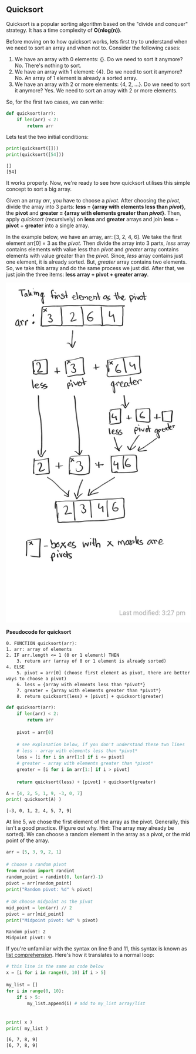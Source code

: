 
## Quicksort
Quicksort is a popular sorting algorithm based on the "divide and conquer" strategy. It has a time complexity of **O(nlog(n))**.

Before moving on to how quicksort works, lets first try to understand when we need to sort an array and when not to. Consider the following cases: 
1. We have an array with 0 elements: {}. Do we need to sort it anymore? No. There's nothing to sort.
2. We have an array with 1 element: {4}. Do we need to sort it anymore? No. An array of 1 element is already a sorted array.
3. We have an array with 2 or more elements: {4, 2, ...}. Do we need to sort it anymore? Yes. We need to sort an array with 2 or more elements.

So, for the first two cases, we can write:


```python
def quicksort(arr):
    if len(arr) < 2:
        return arr
```

Lets test the two initial conditions:


```python
print(quicksort([]))
print(quicksort([54]))
```

    []
    [54]


It works properly. Now, we're ready to see how quicksort utilises this simple concept to sort a big array.

Given an array *arr*, you have to choose a *pivot*. After choosing the *pivot*, divide the array into 3 parts: **less = {array with elements less than *pivot*}**, the **pivot** and **greater = {array with elements greater than *pivot*}**. Then, apply *quicksort* (recursively) on **less** and **greater** arrays and join **less** + **pivot** + **greater** into a single array.

In the example below, we have an array, arr: [3, 2, 4, 6]. We take the first element arr[0] = 3 as the *pivot*. Then divide the array into 3 parts, *less* array contains elements with value less than *pivot* and *greater* array contains elements with value greater than the *pivot*. Since, *less* array contains just one element, it is already sorted. But, *greater* array contains two elements. So, we take this array and do the same process we just did. After that, we just join the three items: **less array + pivot + greater array**.

![Quicksort](../media/quicksort.jpg)

**Pseudocode for quicksort**
```
0. FUNCTION quicksort(arr):
1. arr: array of elements
2. IF arr.length <= 1 (0 or 1 element) THEN
    3. return arr (array of 0 or 1 element is already sorted)
4. ELSE
    5. pivot = arr[0] (choose first element as pivot, there are better ways to choose a pivot)
    6. less = {array with elements less than *pivot*}
    7. greater = {array with elements greater than *pivot*}
    8. return quicksort(less) + [pivot] + quicksort(greater)
```


```python
def quicksort(arr):
    if len(arr) < 2:
        return arr
    
    pivot = arr[0]
    
    # see explanation below, if you don't understand these two lines
    # less - array with elements less than *pivot*
    less = [i for i in arr[1:] if i <= pivot] 
    # greater - array with elements greater than *pivot*
    greater = [i for i in arr[1:] if i > pivot]
    
    return quicksort(less) + [pivot] + quicksort(greater)
```


```python
A = [4, 2, 5, 1, 9, -3, 0, 7]
print( quicksort(A) )
```

    [-3, 0, 1, 2, 4, 5, 7, 9]


At line 5, we chose the first element of the array as the pivot. Generally, this isn't a good practice. (Figure out why. Hint: The array may already be sorted). We can choose a random element in the array as a pivot, or the mid point of the array.


```python
arr = [5, 3, 9, 2, 1]

# choose a random pivot
from random import randint
random_point = randint(0, len(arr)-1)
pivot = arr[random_point]
print("Random pivot: %d" % pivot)

# OR choose midpoint as the pivot
mid_point = len(arr) // 2
pivot = arr[mid_point]
print("Midpoint pivot: %d" % pivot)
```

    Random pivot: 2
    Midpoint pivot: 9


If you're unfamiliar with the syntax on line 9 and 11, this syntax is known as [list comprehension](http://www.secnetix.de/olli/Python/list_comprehensions.hawk). Here's how it translates to a normal loop:


```python
# this line is the same as code below
x = [i for i in range(0, 10) if i > 5]

my_list = []
for i in range(0, 10):
    if i > 5:
        my_list.append(i) # add to my_list array/list


print( x )
print( my_list )
```

    [6, 7, 8, 9]
    [6, 7, 8, 9]

